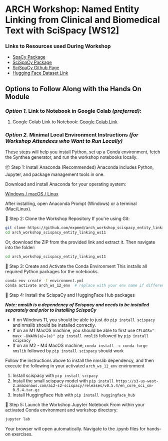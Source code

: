 # ARCH Workshop: Named Entity Linking from Clinical and Biomedical Text with SciSpacy [WS12]

### Links to Resources used During Workshop

- [SpaCy Package](https://spacy.io/)
- [SciSpaCy Package](https://allenai.github.io/scispacy/)
- [SciSpaCy Github Page](https://github.com/allenai/scispacy)
- [Hugging Face Dataset Link](https://huggingface.co/datasets/AGBonnet/augmented-clinical-notes)

## Options to Follow Along with the Hands On Module

### *Option 1.* Link to Notebook in Google Colab *(preferred)*:
1. Google Colab Link to Notebook: [Google Colab Link](https://colab.research.google.com/github/expmed/arch_workshop_scispacy_entity_linking_ws11/blob/main/workshop_notebook.ipynb)

### *Option 2.* Minimal Local Environment Instructions *(for Workshop Attendees who Want to Run Locally)* 

These steps will help you install Python, set up a Conda environment, fetch the Synthea generator, and run the workshop notebooks locally.

📦 Step 1: Install Anaconda (Recommended)
Anaconda includes Python, Jupyter, and package management tools in one.

Download and install Anaconda for your operating system:

[Windows / macOS / Linux](https://www.anaconda.com/download)

After installing, open Anaconda Prompt (Windows) or a terminal (Mac/Linux).

📂 Step 2: Clone the Workshop Repository
If you're using Git:

```bash
git clone https://github.com/expmed/arch_workshop_scispacy_entity_linking_ws11.git
cd arch_workshop_scispacy_entity_linking_ws11
```
Or, download the ZIP from the provided link and extract it. Then navigate into the folder:

```bash
cd arch_workshop_scispacy_entity_linking_ws11
```
🧪 Step 3: Create and Activate the Conda Environment
This installs all required Python packages for the notebooks.

```bash
conda env create -f environment.yml
conda activate arch_ws_12_env  # replace with your env name if different
```

🔨 Step 4: Install the ScispaCy and HuggingFace Hub packages

***Note: nmslib is a dependency of Scispacy and needs to be installed separately and prior to installing ScispaCy***

- If on Windows 11, you should be able to just do `pip install scispacy` and nmslib should be installed correctly.
- If on an M1 MacOS machine, you should be able to first use `CFLAGS="-mavx -DWARN(a)=(a)" pip install nmslib` followed by `pip install scipsacy`
- If on an M2 - M4 MacOS machine, `conda install -c conda-forge nmslib` followed by `pip install scispacy` should work

Follow the instructions above to install the nmslib dependency, and then execute the following in your activated `arch_ws_12_env` environment

1. Install scispacy with `pip install scipacy`
2. Install the small scispacy model with `pip install https://s3-us-west-2.amazonaws.com/ai2-s2-scispacy/releases/v0.5.4/en_core_sci_sm-0.5.4.tar.gz`
3. Install HuggingFace Hub with `pip install huggingface_hub`


📓 Step 5: Launch the Workshop Jupyter Notebook
From within your activated Conda environment and workshop directory:

```bash
jupyter lab
```
Your browser will open automatically. Navigate to the .ipynb files for hands-on exercises. 